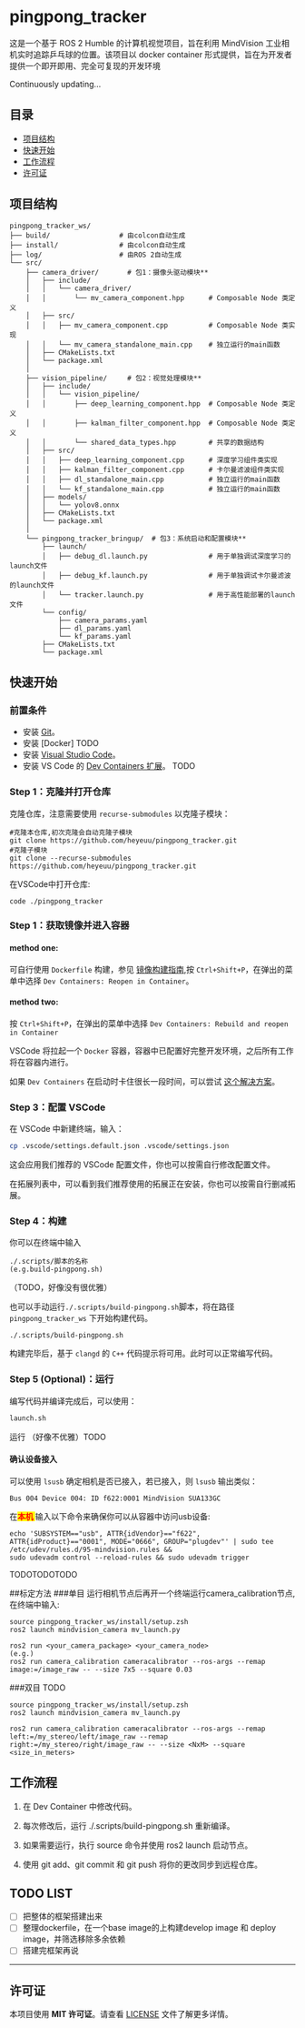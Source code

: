 # pingpong_tracker
这是一个基于 ROS 2 Humble 的计算机视觉项目，旨在利用 MindVision 工业相机实时追踪乒乓球的位置。该项目以 docker container 形式提供，旨在为开发者提供一个即开即用、完全可复现的开发环境

Continuously updating...

## 目录
- [项目结构](#项目结构)
- [快速开始](#快速开始)
- [工作流程](#工作流程)
- [许可证](#许可证)

## 项目结构
```
pingpong_tracker_ws/
├── build/                 # 由colcon自动生成
├── install/               # 由colcon自动生成
├── log/                   # 由ROS 2自动生成
└── src/
    ├── camera_driver/       # 包1：摄像头驱动模块**
    │   ├── include/
    │   │   └── camera_driver/
    │   │       └── mv_camera_component.hpp      # Composable Node 类定义
    │   ├── src/
    │   │   ├── mv_camera_component.cpp          # Composable Node 类实现
    │   │   └── mv_camera_standalone_main.cpp    # 独立运行的main函数
    │   ├── CMakeLists.txt
    │   └── package.xml
    │
    ├── vision_pipeline/     # 包2：视觉处理模块**
    │   ├── include/
    │   │   └── vision_pipeline/
    │   │       ├── deep_learning_component.hpp  # Composable Node 类定义
    │   │       ├── kalman_filter_component.hpp  # Composable Node 类定义
    │   │       └── shared_data_types.hpp        # 共享的数据结构
    │   ├── src/
    │   │   ├── deep_learning_component.cpp      # 深度学习组件类实现
    │   │   ├── kalman_filter_component.cpp      # 卡尔曼滤波组件类实现
    │   │   ├── dl_standalone_main.cpp           # 独立运行的main函数
    │   │   └── kf_standalone_main.cpp           # 独立运行的main函数
    │   ├── models/
    │   │   └── yolov8.onnx
    │   ├── CMakeLists.txt
    │   └── package.xml
    │
    └── pingpong_tracker_bringup/  # 包3：系统启动和配置模块**
        ├── launch/
        │   ├── debug_dl.launch.py               # 用于单独调试深度学习的launch文件
        │   ├── debug_kf.launch.py               # 用于单独调试卡尔曼滤波的launch文件
        │   └── tracker.launch.py                # 用于高性能部署的launch文件
        └── config/
            ├── camera_params.yaml
            ├── dl_params.yaml
            └── kf_params.yaml
        ├── CMakeLists.txt
        └── package.xml
```
## 快速开始

### 前置条件
-   安装 [Git](https://git-scm.com/)。
-   安装 [Docker] TODO
-   安装 [Visual Studio Code](https://code.visualstudio.com/)。
-   安装 VS Code 的 [Dev Containers 扩展](https://marketplace.visualstudio.com/items?itemName=ms-vscode-remote.remote-containers)。
TODO

### Step 1：克隆并打开仓库
克隆仓库，注意需要使用 `recurse-submodules` 以克隆子模块：

```
#克隆本仓库,初次克隆会自动克隆子模块
git clone https://github.com/heyeuu/pingpong_tracker.git
#克隆子模块
git clone --recurse-submodules https://github.com/heyeuu/pingpong_tracker.git
```
在VSCode中打开仓库:
```
code ./pingpong_tracker
```
### Step 1：获取镜像并进入容器
#### method one:
可自行使用 `Dockerfile` 构建，参见 [镜像构建指南](docs/zh-cn/build_docker_image.md),按 `Ctrl+Shift+P`，在弹出的菜单中选择 `Dev Containers: Reopen in Container`。

#### method two:
按 `Ctrl+Shift+P`，在弹出的菜单中选择 `Dev Containers: Rebuild and reopen in Container`

VSCode 将拉起一个 `Docker` 容器，容器中已配置好完整开发环境，之后所有工作将在容器内进行。

如果 `Dev Containers` 在启动时卡住很长一段时间，可以尝试 [这个解决方案](docs/zh-cn/fix_devcontainer_stuck.md)。

### Step 3：配置 VSCode

在 VSCode 中新建终端，输入：

```bash
cp .vscode/settings.default.json .vscode/settings.json
```

这会应用我们推荐的 VSCode 配置文件，你也可以按需自行修改配置文件。

在拓展列表中，可以看到我们推荐使用的拓展正在安装，你也可以按需自行删减拓展。

### Step 4：构建

你可以在终端中输入
```
./.scripts/脚本的名称
(e.g.build-pingpong.sh)
```
（TODO，好像没有很优雅）

也可以手动运行`./.scripts/build-pingpong.sh`脚本，将在路径 `pingpong_tracker_ws` 下开始构建代码。
```
./.scripts/build-pingpong.sh
```
构建完毕后，基于 `clangd` 的 `C++` 代码提示将可用。此时可以正常编写代码。

### Step 5 (Optional)：运行

编写代码并编译完成后，可以使用：

```zsh
launch.sh
```
运行     （好像不优雅）TODO
#### 确认设备接入

可以使用 `lsusb`  确定相机是否已接入，若已接入，则 `lsusb` 输出类似：

```
Bus 004 Device 004: ID f622:0001 MindVision SUA133GC
```

在<span style="color:red; background-color:#FFFF00; font-weight:bold">本机 </span>输入以下命令来确保你可以从容器中访问usb设备:
```
echo 'SUBSYSTEM=="usb", ATTR{idVendor}=="f622", ATTR{idProduct}=="0001", MODE="0666", GROUP="plugdev"' | sudo tee /etc/udev/rules.d/95-mindvision.rules && 
sudo udevadm control --reload-rules && sudo udevadm trigger
```
TODOTODOTODO

##标定方法
###单目
运行相机节点后再开一个终端运行camera_calibration节点,在终端中输入:
```
source pingpong_tracker_ws/install/setup.zsh
ros2 launch mindvision_camera mv_launch.py

ros2 run <your_camera_package> <your_camera_node>
(e.g.)
ros2 run camera_calibration cameracalibrator --ros-args --remap image:=/image_raw -- --size 7x5 --square 0.03

```
###双目
TODO

```
source pingpong_tracker_ws/install/setup.zsh
ros2 launch mindvision_camera mv_launch.py

ros2 run camera_calibration cameracalibrator --ros-args --remap left:=/my_stereo/left/image_raw --remap right:=/my_stereo/right/image_raw -- --size <NxM> --square <size_in_meters>

```
## 工作流程

1.    在 Dev Container 中修改代码。

2.   每次修改后，运行 ./.scripts/build-pingpong.sh 重新编译。

3.    如果需要运行，执行 source 命令并使用 ros2 launch 启动节点。

4.  使用 git add、git commit 和 git push 将你的更改同步到远程仓库。

## TODO LIST

- [ ] 把整体的框架搭建出来
- [ ] 整理dockerfile，在一个base image的上构建develop image 和 deploy image，并筛选移除多余依赖
- [ ] 搭建完框架再说

---

## 许可证
本项目使用 **MIT 许可证**。请查看 [LICENSE](LICENSE) 文件了解更多详情。